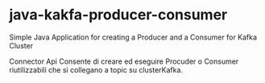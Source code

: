# java-kakfa-producer-consumer
Simple Java Application for creating a Producer and a Consumer for Kafka Cluster

Connector Api
Consente di creare ed eseguire Procuder o Consumer riutilizzabili che si collegano a topic su clusterKafka.
